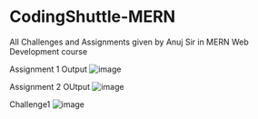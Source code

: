 # CodingShuttle-MERN
All Challenges and Assignments given by Anuj Sir in MERN Web Development course

Assignment 1 Output
![image](https://user-images.githubusercontent.com/61156932/199745645-a1ae29e0-f52e-452a-b74c-989e1b091a8f.png)

Assignment 2 OUtput
![image](https://user-images.githubusercontent.com/61156932/199745941-664aa83a-74e3-462b-89e8-b20962332963.png)

Challenge1
![image](https://user-images.githubusercontent.com/61156932/199746154-d4b04034-d151-40c1-adc3-3302ecff85e9.png)

